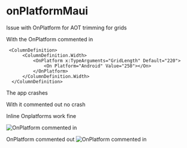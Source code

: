 # onPlatformMaui
Issue with OnPlatform for AOT trimming for grids

With the OnPlatform commented in

```
 <ColumnDefinition>
      <ColumnDefinition.Width>
          <OnPlatform x:TypeArguments="GridLength" Default="220">
              <On Platform="Android" Value="250"></On>
          </OnPlatform>
      </ColumnDefinition.Width>
  </ColumnDefinition>
```

The app crashes

With it commented out no crash

Inline Onplatforms work fine

![OnPlatform commented in](https://github.com/user-attachments/assets/5767ffdc-608f-499e-b2fc-4df9bcd7e1bc)

OnPlatform commented out
![OnPlatform commented in](https://github.com/user-attachments/assets/f6c611b5-5387-44de-b97c-8314b8a9800e)


